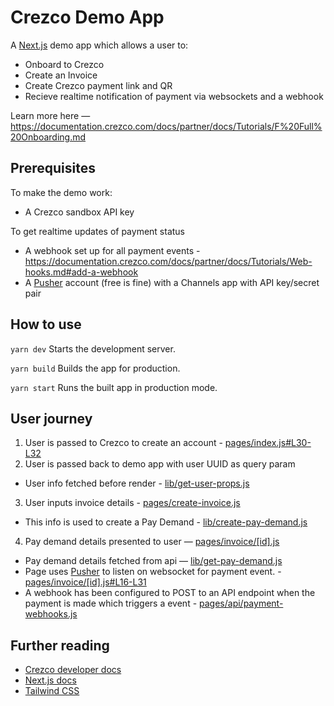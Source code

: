 # Crezco Demo App

A [Next.js](https://nextjs.org/) demo app which allows a user to:

- Onboard to Crezco
- Create an Invoice
- Create Crezco payment link and QR
- Recieve realtime notification of payment via websockets and a webhook

Learn more here — https://documentation.crezco.com/docs/partner/docs/Tutorials/F%20Full%20Onboarding.md
## Prerequisites

To make the demo work:

- A Crezco sandbox API key

To get realtime updates of payment status

- A webhook set up for all payment events - https://documentation.crezco.com/docs/partner/docs/Tutorials/Web-hooks.md#add-a-webhook
- A [Pusher] account (free is fine) with a Channels app with API key/secret pair

## How to use

`yarn dev`
Starts the development server.

`yarn build`
Builds the app for production.

`yarn start`
Runs the built app in production mode.

## User journey

1. User is passed to Crezco to create an account - [pages/index.js#L30-L32](https://github.com/Crezco-Limited/crezco-demo/blob/main/pages/index.js#L30-L32)
2. User is passed back to demo app with user UUID as query param
  - User info fetched before render - [lib/get-user-props.js](https://github.com/Crezco-Limited/crezco-demo/blob/main/lib/get-user-props.js)
3. User inputs invoice details - [pages/create-invoice.js](https://github.com/Crezco-Limited/crezco-demo/blob/main/pages/create-invoice.js)
  - This info is used to create a Pay Demand - [lib/create-pay-demand.js](https://github.com/Crezco-Limited/crezco-demo/blob/main/lib/create-pay-demand.js)
4. Pay demand details presented to user — [pages/invoice/\[id\].js](https://github.com/Crezco-Limited/crezco-demo/blob/main/pages/invoice/%5Bid%5D.js)
  - Pay demand details fetched from api — [lib/get-pay-demand.js](https://github.com/Crezco-Limited/crezco-demo/blob/main/lib/get-pay-demand.js)
  - Page uses [Pusher] to listen on websocket for payment event. - [pages/invoice/\[id\].js#L16-L31](https://github.com/Crezco-Limited/crezco-demo/blob/main/pages/invoice/%5Bid%5D.js#L16-L31)
  - A webhook has been configured to POST to an API endpoint when the payment is made which triggers a event - [pages/api/payment-webhooks.js](https://github.com/Crezco-Limited/crezco-demo/blob/main/pages/api/payment-webhooks.js)

## Further reading

- [Crezco developer docs](https://documentation.crezco.com)
- [Next.js docs](https://nextjs.org/docs/getting-started)
- [Tailwind CSS](https://tailwindcss.com/)

[Pusher]: https://www.pusher.com
